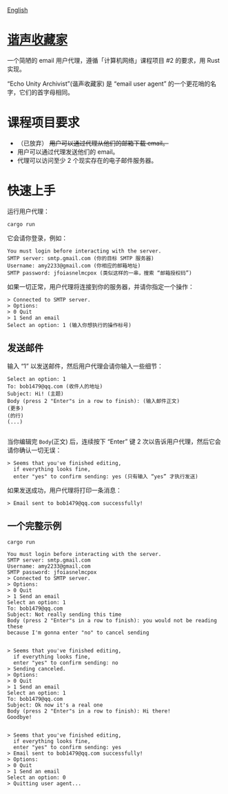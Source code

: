 [English](https://github.com/Somnia1337/EchoUnityArchivist/blob/main/README.md)

# [谐声收藏家](https://github.com/Somnia1337/EchoUnityArchivist)

一个简陋的 email 用户代理，遵循「计算机网络」课程项目 #2 的要求，用 Rust 实现。

“Echo Unity Archivist”(谐声收藏家) 是 “email user agent” 的一个更花哨的名字，它们的首字母相同。

# 课程项目要求

- （已放弃） ~~用户可以通过代理从他们的邮箱下载 email。~~
- 用户可以通过代理发送他们的 email。
- 代理可以访问至少 2 个现实存在的电子邮件服务器。

# 快速上手

运行用户代理：

```shell
cargo run
```

它会请你登录，例如：

```text
You must login before interacting with the server.
SMTP server: smtp.gmail.com (你的目标 SMTP 服务器)
Username: amy2233@gmail.com (你相应的邮箱地址)
SMTP password: jfoiasnelmcpox (类似这样的一串，搜索 “邮箱授权码”)
```

如果一切正常，用户代理将连接到你的服务器，并请你指定一个操作：

```text
> Connected to SMTP server.
> Options:
> 0 Quit
> 1 Send an email
Select an option: 1 (输入你想执行的操作标号)
```

## 发送邮件

输入 “1” 以发送邮件，然后用户代理会请你输入一些细节：

```text
Select an option: 1
To: bob1479@qq.com (收件人的地址)
Subject: Hi! (主题)
Body (press 2 "Enter"s in a row to finish): (输入邮件正文)
(更多)
(的行)
(...)


```

当你编辑完 `Body`(正文) 后，连续按下 “Enter” 键 2 次以告诉用户代理，然后它会请你确认一切无误：

```text
> Seems that you've finished editing,
  if everything looks fine,
  enter "yes" to confirm sending: yes (只有输入 “yes” 才执行发送)
```

如果发送成功，用户代理将打印一条消息：

```text
> Email sent to bob1479@qq.com successfully!
```

## 一个完整示例

```shell
cargo run
```

```text
You must login before interacting with the server.
SMTP server: smtp.gmail.com
Username: amy2233@gmail.com
SMTP password: jfoiasnelmcpox
> Connected to SMTP server.
> Options:
> 0 Quit
> 1 Send an email
Select an option: 1
To: bob1479@qq.com
Subject: Not really sending this time
Body (press 2 "Enter"s in a row to finish): you would not be reading these
because I'm gonna enter "no" to cancel sending


> Seems that you've finished editing,
  if everything looks fine,
  enter "yes" to confirm sending: no
> Sending canceled.
> Options:
> 0 Quit
> 1 Send an email
Select an option: 1
To: bob1479@qq.com
Subject: Ok now it's a real one
Body (press 2 "Enter"s in a row to finish): Hi there!
Goodbye!


> Seems that you've finished editing,
  if everything looks fine,
  enter "yes" to confirm sending: yes
> Email sent to bob1479@qq.com successfully!
> Options:
> 0 Quit
> 1 Send an email
Select an option: 0
> Quitting user agent...
```
